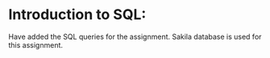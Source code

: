 # Introduction to SQL:
Have added the SQL queries for the assignment.
Sakila database is used for this assignment.
